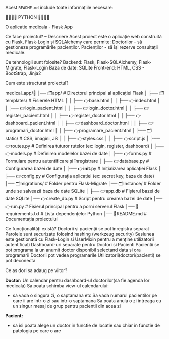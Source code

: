 Acest `README.md` include toate informațiile necesare:

🐍🐍🐍🐍    PYTHON    🐍🐍🐍🐍

O aplicatie medicala - Flask App 

Ce face proiectul? – Descriere
Acest proiect este o aplicație web construită cu Flask, Flask-Login și SQLAlchemy 
care permite:
    Doctorilor      - să gestioneze programările pacienților.
    Pacienților     - să își rezerve consultații medicale.

Ce tehnologii sunt folosite?
Backend: Flask, Flask-SQLAlchemy, Flask-Migrate, Flask-Login
    Baza de date:   SQLite
    Front-end:      HTML, CSS - BootStrap, Jinja2

Cum este structurat proiectul?
    
medical_app/🐍
│── 🗂️app/                   # Directorul principal al aplicației Flask
│   ├── 🗂️templates/         # Fisierele HTML
│   │   ├── 👉base.html
│   │   ├── 👉index.html
│   │   ├── 👉login_pacient.html
│   │   ├── 👉login_doctor.html
│   │   ├── 👉register_pacient.html
│   │   ├── 👉register_doctor.html
│   │   ├── 👉dashboard_pacient.html
│   │   ├── 👉dashboard_doctor.html
│   │   ├── 👉programari_doctor.html
│   │   ├── 👉programare_pacient.html
│   ├── 🗂️static/            # CSS, imagini, JS
│   │   ├── 👉styles.css
│   │   ├── 👉script.js
│   ├── 👉routes.py          # Definirea tuturor rutelor (ex: login, register, dashboard)
│   ├── 👉models.py          # Definirea modelelor bazei de date
│   ├── 👉forms.py           # Formulare pentru autentificare și înregistrare
│   ├── 👉database.py        # Configurarea bazei de date
│   ├── 👉__init__.py        # Inițializarea aplicației Flask
│   ├── 👉config.py          # Configurația aplicației (ex: secret key, baza de date)
│── 🗂️migrations/            # Folder pentru Flask-Migrate
│── 🗂️instance/              # Folder unde se salvează baza de date SQLite
│   ├── 👉app.db             # Fișierul bazei de date SQLite
│── 👉create_db.py           # Script pentru crearea bazei de date
│── 👉run.py                 # Fișierul principal pentru a porni serverul Flask
│── 📄requirements.txt       # Lista dependențelor Python
│── 📄README.md              # Documentația proiectului



Ce funcționalități există?
    Doctorii și pacienții se pot înregistra separat
    Parolele sunt securizate folosind hashing (werkzeug.security)
    Sesiunea este gestionată cu Flask-Login si UserMixin pentru a menține utilizatorii autentificați
    Dashboard-uri separate pentru Doctori si Pacienti
    Pacientii se pot programa la un anumit doctor disponibil selectand data si ora programarii
    Doctorii pot vedea programarile
    Utilizatorii(doctori/pacienti) se pot deconecta

Ce as dori sa adaug pe viitor?

**Doctor:**
Un calendar pentru dashboard-ul doctorilor(sa fie agenda lor medicala)
Sa poata schimba view-ul calendarului:
- sa vada o singura zi, o saptamana etc
Sa vada numarul pacientilor pe care ii are intr-o zi sau intr-o saptamana
Sa poata anula o zi intreaga cu un singur mesaj de grup pentru pacientii din acea zi

**Pacient:**
 - sa isi poata alege un doctor in functie de locatie sau chiar in functie de patologia pe care o are
    
